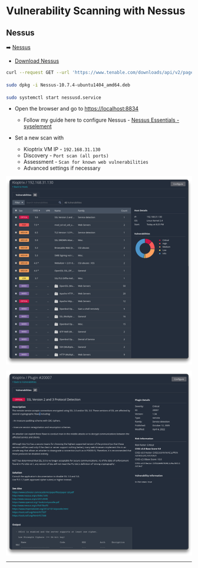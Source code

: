 # Vulnerability Scanning with Nessus

## Nessus

➡️ [Nessus](https://www.tenable.com/products/nessus/nessus-essentials)

- [Download Nessus](https://www.tenable.com/downloads/nessus)

```bash
curl --request GET --url 'https://www.tenable.com/downloads/api/v2/pages/nessus/files/Nessus-10.7.4-ubuntu1404_amd64.deb' --output 'Nessus-10.7.4-ubuntu1404_amd64.deb'

sudo dpkg -i Nessus-10.7.4-ubuntu1404_amd64.deb

sudo systemctl start nessusd.service
```

- Open the browser and go to [https://localhost:8834](https://localhost:8834)
  - Follow my guide here to configure Nessus - [Nessus Essentials - syselement](https://blog.syselement.com/home/operating-systems/linux/tools/nessus)

- Set a new scan with
  - Kioptrix VM IP - `192.168.31.130`
  - Discovery - `Port scan (all ports)`
  - Assessment - `Scan for known web vulnerabilities`
  - Advanced settings if necessary

![](3-eth-hackassets/2024-07-11_20-44-16_599.png)

![](3-eth-hackassets/2024-07-11_20-44-48_600.png)

---

